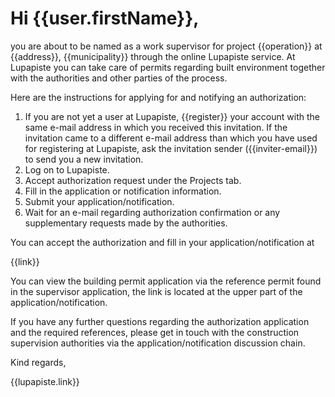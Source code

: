 # Hi {{user.firstName}},

you are about to be named as a work supervisor for project {{operation}} at {{address}}, {{municipality}} through the online Lupapiste service. At Lupapiste you can take care of permits regarding built environment together with the authorities and other parties of the process.

Here are the instructions for applying for and notifying an authorization:

1. If you are not yet a user at Lupapiste, {{register}} your account with the same e-mail address in which you received this invitation. If the invitation came to a different e-mail address than which you have used for registering at Lupapiste, ask the invitation sender ({{inviter-email}}) to send you a new invitation.
2. Log on to Lupapiste.
3. Accept authorization request under the Projects tab.
4. Fill in the application or notification information.
5. Submit your application/notification.
6. Wait for an e-mail regarding authorization confirmation or any supplementary requests made by the authorities.

You can accept the authorization and fill in your application/notification at

{{link}}

You can view the building permit application via the reference permit found in the supervisor application, the link is located at the upper part of the application/notification.

If you have any further questions regarding the authorization application and the required references, please get in touch with the construction supervision authorities via the application/notification discussion chain.

Kind regards,

{{lupapiste.link}}
